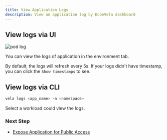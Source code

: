 ```yaml
---
title: View Application Logs
description: View an application log by KubeVela dashboard
---
```


## View logs via UI

![pod log](https://kubevela.io/images/1.3/pod-log.jpg)

You can view the logs of application in the environment tab.

By default, the logs will refresh every 5s. If your logs didn't have timestamp, you can click the `Show timestamps` to see.

## View logs via CLI

```bash
vela logs <app_name> -n <namespace>
```

Select a workload could view the logs.

### Next Step

* [Expose Application for Public Access](./get-application-endpoint.md)